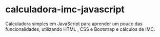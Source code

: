 # calculadora-imc-javascript
Calculadora simples em JavaScript para aprender um pouco das funcionalidades, utilizando HTML , CSS e Bootstrap e cálculos de IMC.
